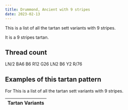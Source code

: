 ```yaml
---
title: Drummond, Ancient with 9 stripes
date: 2023-02-13
---
```

This is a list of all the tartan sett variants with 9 stripes.

It is a 9 stripes tartan.


## Thread count
LN/2 BA6 B6 R12 G26 LN2 B6 Y2 R/76

## Examples of this tartan pattern
For This is a list of all the tartan sett variants with 9 stripes.

| Tartan Variants |
|---------------|
